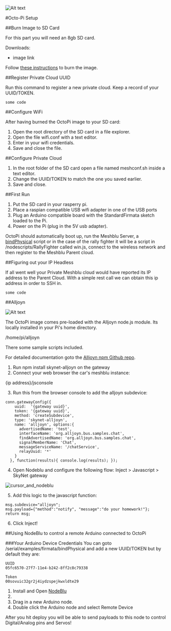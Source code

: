 
![Alt text](http://www.octoblu.com/wp-content/uploads/2014/06/octoblu-300x76.png)

#Octo-Pi Setup

##Burn Image to SD Card

For this part you will need an 8gb SD card.

Downloads:
- image link

Follow [these instructions](http://lifehacker.com/how-to-clone-your-raspberry-pi-sd-card-for-super-easy-r-1261113524) to burn the image.


##Register Private Cloud UUID

Run this command to register a new private cloud. Keep a record of your UUID/TOKEN.

```
some code

```

##Configure WiFi

After having burned the OctoPi image to your SD card:

1. Open the root directory of the SD card in a file explorer.
2. Open the file wifi.conf with a text editor.
3. Enter in your wifi credentials. 
4. Save and close the file.

##Configure Private Cloud

1. In the root folder of the SD card open a file named meshconf.sh inside a text editor.
2. Change the UUID/TOKEN to match the one you saved earlier.
3. Save and close.

##First Run

1. Put the SD card in your rasperry pi.
2. Place a raspian compatible USB wifi adapter in one of the USB ports
3. Plug an Arduino compatible board with the StandardFirmata sketch loaded to the Pi.
4. Power on the Pi (plug in the 5V usb adapter).

OctoPi should automatically boot up, run the Meshblu Server, a [bindPhysical](https://github.com/octoblu/serial/tree/master/examples/firmata/bindPhysical) script or in the case of the rally fighter it will be a script in /nodescripts/RallyFighter called win.js, connect to the wireless network 
and then register to the Meshblu Parent cloud.

##Figuring out your IP Headless

If all went well your Private Meshblu cloud would have reported its IP address to the Parent Cloud. With a simple rest call
we can obtain this ip address in order to SSH in.

```
some code
```

##Alljoyn


![Alt text](http://media.marketwire.com/attachments/201402/220921_allseen-alliance-logo.jpg)

The OctoPi image comes pre-loaded with the Alljoyn node.js module. Its locally installed in your Pi's home directory.

/home/pi/alljoyn

There some sample scripts included.

For detailed documentation goto the [Alljoyn npm Github repo](https://github.com/octoblu/alljoyn).

1. Run npm install skynet-alljoyn on the gateway
2. Connect your web browser the car's meshblu instance:

{ip address}/jsconsole

3. Run this from the browser console to add the alljoyn subdevice:

```
conn.gatewayConfig({
    uuid:  '{gateway uuid}',
    token: '{gateway uuid}',
    method: 'createSubdevice',
    type: 'skynet-alljoyn',
    name: 'alljoyn', options:{
      advertisedName: 'test',
      interfaceName: 'org.alljoyn.bus.samples.chat',
      findAdvertisedName: 'org.alljoyn.bus.samples.chat',
      signalMemberName: 'Chat',
      messageServiceName: '/chatService',
      relayUuid: '*'
    }
  }, function(results){ console.log(results); });

```

4. Open Nodeblu and configure the following flow: Inject > Javascript > SkyNet gateway

![cursor_and_nodeblu](https://cloud.githubusercontent.com/assets/1184415/4019977/463abd7a-2a9b-11e4-9ed4-00ca95af2663.png)

5. Add this logic to the javascript function:

```
msg.subdevice="alljoyn";
msg.payload={"method":"notify", "message":"do your homework!"};
return msg;
```

6. Click Inject!

##Using NodeBlu to control a remote Arduino connected to OctoPi


###Your Arduino Device Credentials
You can goto /serial/examples/firmata/bindPhysical and add a new UUID/TOKEN but by default they are:
```
UUID
05fc6570-27f7-11e4-b242-8ff2c8c79338

Token
00sovuic32gr2j4iydzspejkwxldte29
```

1. Install and Open [NodeBlu](https://chrome.google.com/webstore/detail/nodeblu/aanmmiaepnlibdlobmbhmfemjioahilm?hl=en-US)
2. 
3. Drag in a new Arduino node.
3. Double click the Arduino node and select Remote Device


After you hit deploy you will be able to send payloads to this node to control Digital/Analog pins and Servos!
